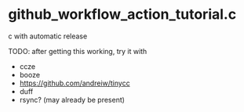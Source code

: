# github_workflow_action_tutorial.c
c with automatic release

TODO: after getting this working, try it with 
* ccze
* booze
* https://github.com/andreiw/tinycc
* duff
* rsync? (may already be present)
